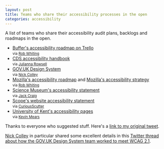 ```yaml
---
layout: post
title: Teams who share their accessibility processes in the open
categories: accessibility
---
```


<p class="lede">A list of teams who share their accessibility audit plans, backlogs and roadmaps in the open.</p>

- [Buffer's accessibility roadmap on Trello](https://trello.com/b/QruYduyo/accessibility-roadmap)
<br><small>via [Rob Whiting](https://twitter.com/whitingx)</small>
- [CDS accessibility handbook](https://digital.canada.ca/a11y/)
<br><small>via [Julianna Rowsell](https://twitter.com/JuliannaRowsell)</small>
- [GOV.UK Design System](https://designnotes.blog.gov.uk/2019/07/29/weve-made-the-gov-uk-design-system-more-accessible/)
<br><small>via [Nick Colley](https://twitter.com/NickColley)</small>
- [Mozilla's accessibility roadmap](https://wiki.mozilla.org/Accessibility/Roadmap) and [Mozilla's accessibility strategy](https://wiki.mozilla.org/Accessibility/Strategy)
<br><small>via [Rob Whiting](https://twitter.com/whitingx)</small>
- [Science Museum's accessibility statement](https://www.sciencemuseumgroup.org.uk/web-accessibility/)
<br><small>via [Jack Craig](https://twitter.com/jackcraig)</small>
- [Scope's website accessibility statement](https://www.scope.org.uk/accessibility/)
<br><small>via [CuriousScutter](https://twitter.com/CuriousScutter)</small>
- [University of Kent's accessibility pages](https://www.kent.ac.uk/accessibility)
<br><small>via [Kevin Mears](https://twitter.com/mearso)</small>

Thanks to everyone who suggested stuff. Here's a [link to my original tweet](https://twitter.com/benjystanton/status/1260125826395394048).

[Nick Colley](https://twitter.com/NickColley) in particular shared some excellent details in this [Twitter thread about how the GOV.UK Design System team worked to meet WCAG 2.1](https://twitter.com/NickColley/status/1260482262661029891).